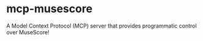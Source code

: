 # mcp-musescore
A Model Context Protocol (MCP) server that provides programmatic control over MuseScore!
